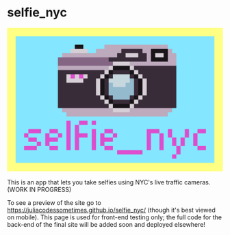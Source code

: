 # selfie_nyc

![banner](https://github.com/juliacodessometimes/selfie_nyc/blob/main/docs/assets/banner.png)

This is an app that lets you take selfies using NYC's live traffic cameras. (WORK IN PROGRESS)

To see a preview of the site go to https://juliacodessometimes.github.io/selfie_nyc/ (though it's best viewed on mobile). This page is used for front-end testing only; the full code for the back-end of the final site will be added soon and deployed elsewhere!
